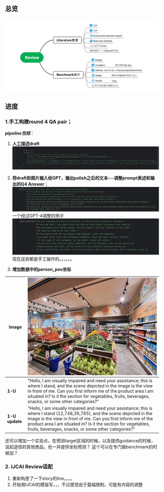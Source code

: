## 总览
![Img](./pic/20231115/img.png)

## 进度
### 1.手工构建round 4 QA pair；

***pipeline包括***：

1. **人工描述draft**
![Img1](./pic/20231115/img_1.png)

2. **将draft和图片输入给GPT，输出polish之后的文本---调整prompt表述和输出的Q4 Answer**；
![Img2](./pic/20231115/img_2.png)
一个经过GPT-4调整的例子
![Img3](./pic/20231115/img_3.png)
现在这些都是手工操作的。。。。。。


3. **增加数据中的person_pos坐标**

| **Image**      | ![Img4](./pic/20231108/39.jpg)                                                                                                                                                                                                                                                                                                   |
|----------------|----------------------------------------------------------------------------------------------------------------------------------------------------------------------------------------------------------------------------------------------------------------------------------------------------------------------------------|
| **1-U**        | "Hello, I am visually impaired and need your assistance; this is where I stand, and the scene depicted in the image is the view in front of me. Can you first inform me of the product area I am situated in? Is it the section for vegetables, fruits, beverages, snacks, or some other categories?"                            |
| **1-U update** | "Hello, I am visually impaired and need your assistance; this is where I stand <pos>(12,748,36,765)</pos>, and the scene depicted in the image is the view in front of me. Can you first inform me of the product area I am situated in? Is it the section for vegetables, fruits, beverages, snacks, or some other categories?" |


还可以增加一个实验点，在预测target区域的时候，以及提供guidance的时候，说起途径的其他商品，也一并提供坐标预测？
这个可以在专门做benchmark的时候加？

### 2. IJCAI Review适配
1. 重新构思了一下story的line。。。。
2. 开始用IJCAI的模版写，，，不过感觉由于篇幅限制，可能有内容的调整